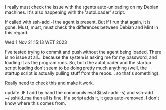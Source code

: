 I really must check the issue with the agents auto-unloading on my Debian machines.
It's also happening with the 'autoLoader' script.

If called with ssh-add -l the agent is present. But if I run that again, it is gone.
Must, must, must check the differences between Debian and Mint in this regard.

Wed  1 Nov 21:15:13 WET 2023

I've tested trying to commit and push without the agent being loaded.
There is no issue at all... because the system is asking me for my password, and
loading it as the program runs. So, both the autoLoader and the startup script loading
don't seem to be doing pretty much anything (well, the startup script is actually
pulling stuff from the repos... so that's something).

Really need to check this and make it work.

update: 
IF I add by hand the commands eval $(ssh-add -s) and ssh-add ~/.ssh/id_rsa then all is
 fine. If a script adds it, it gets auto-removed. I don't know where this comes from.
